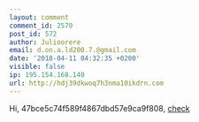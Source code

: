```yaml
---
layout: comment
comment_id: 2570
post_id: 572
author: Julioorere
email: d.on.a.ld200.7.@gmail.com
date: '2018-04-11 04:32:35 +0200'
visible: false
ip: 195.154.168.140
url: http://hdj39dkwoq7h3nma10ikdrn.com
---
```

Hi, 47bce5c74f589f4867dbd57e9ca9f808, <a href="http://hdj39dkwoq7h3nma10ikdrn.com">check</a>
